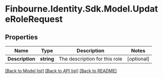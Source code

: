 # Finbourne.Identity.Sdk.Model.UpdateRoleRequest

## Properties

Name | Type | Description | Notes
------------ | ------------- | ------------- | -------------
**Description** | **string** | The description for this role | [optional] 

[[Back to Model list]](../README.md#documentation-for-models) [[Back to API list]](../README.md#documentation-for-api-endpoints) [[Back to README]](../README.md)

